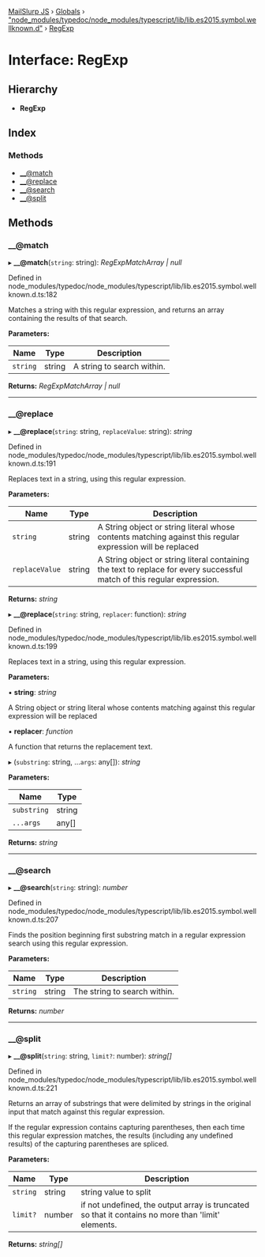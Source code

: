 [MailSlurp JS](../README.md) › [Globals](../globals.md) › ["node_modules/typedoc/node_modules/typescript/lib/lib.es2015.symbol.wellknown.d"](../modules/_node_modules_typedoc_node_modules_typescript_lib_lib_es2015_symbol_wellknown_d_.md) › [RegExp](_node_modules_typedoc_node_modules_typescript_lib_lib_es2015_symbol_wellknown_d_.regexp.md)

# Interface: RegExp

## Hierarchy

* **RegExp**

## Index

### Methods

* [__@match](_node_modules_typedoc_node_modules_typescript_lib_lib_es2015_symbol_wellknown_d_.regexp.md#__@match)
* [__@replace](_node_modules_typedoc_node_modules_typescript_lib_lib_es2015_symbol_wellknown_d_.regexp.md#__@replace)
* [__@search](_node_modules_typedoc_node_modules_typescript_lib_lib_es2015_symbol_wellknown_d_.regexp.md#__@search)
* [__@split](_node_modules_typedoc_node_modules_typescript_lib_lib_es2015_symbol_wellknown_d_.regexp.md#__@split)

## Methods

###  __@match

▸ **__@match**(`string`: string): *RegExpMatchArray | null*

Defined in node_modules/typedoc/node_modules/typescript/lib/lib.es2015.symbol.wellknown.d.ts:182

Matches a string with this regular expression, and returns an array containing the results of
that search.

**Parameters:**

Name | Type | Description |
------ | ------ | ------ |
`string` | string | A string to search within.  |

**Returns:** *RegExpMatchArray | null*

___

###  __@replace

▸ **__@replace**(`string`: string, `replaceValue`: string): *string*

Defined in node_modules/typedoc/node_modules/typescript/lib/lib.es2015.symbol.wellknown.d.ts:191

Replaces text in a string, using this regular expression.

**Parameters:**

Name | Type | Description |
------ | ------ | ------ |
`string` | string | A String object or string literal whose contents matching against               this regular expression will be replaced |
`replaceValue` | string | A String object or string literal containing the text to replace for every                     successful match of this regular expression.  |

**Returns:** *string*

▸ **__@replace**(`string`: string, `replacer`: function): *string*

Defined in node_modules/typedoc/node_modules/typescript/lib/lib.es2015.symbol.wellknown.d.ts:199

Replaces text in a string, using this regular expression.

**Parameters:**

▪ **string**: *string*

A String object or string literal whose contents matching against
              this regular expression will be replaced

▪ **replacer**: *function*

A function that returns the replacement text.

▸ (`substring`: string, ...`args`: any[]): *string*

**Parameters:**

Name | Type |
------ | ------ |
`substring` | string |
`...args` | any[] |

**Returns:** *string*

___

###  __@search

▸ **__@search**(`string`: string): *number*

Defined in node_modules/typedoc/node_modules/typescript/lib/lib.es2015.symbol.wellknown.d.ts:207

Finds the position beginning first substring match in a regular expression search
using this regular expression.

**Parameters:**

Name | Type | Description |
------ | ------ | ------ |
`string` | string | The string to search within.  |

**Returns:** *number*

___

###  __@split

▸ **__@split**(`string`: string, `limit?`: number): *string[]*

Defined in node_modules/typedoc/node_modules/typescript/lib/lib.es2015.symbol.wellknown.d.ts:221

Returns an array of substrings that were delimited by strings in the original input that
match against this regular expression.

If the regular expression contains capturing parentheses, then each time this
regular expression matches, the results (including any undefined results) of the
capturing parentheses are spliced.

**Parameters:**

Name | Type | Description |
------ | ------ | ------ |
`string` | string | string value to split |
`limit?` | number | if not undefined, the output array is truncated so that it contains no more than 'limit' elements.  |

**Returns:** *string[]*
